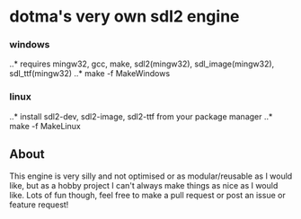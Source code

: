 # dotma's very own sdl2 engine

### windows
..* requires mingw32, gcc, make, sdl2(mingw32), sdl_image(mingw32), sdl_ttf(mingw32)
..* make -f MakeWindows

### linux
..* install sdl2-dev, sdl2-image, sdl2-ttf from your package manager
..* make -f MakeLinux

## About
This engine is very silly and not optimised or as modular/reusable as I would like, but as a hobby project I can't always make things as nice as I would like.
Lots of fun though, feel free to make a pull request or post an issue or feature request!
